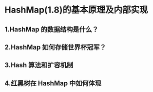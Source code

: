 # HashMap(1.8)的基本原理及内部实现

## 1.HashMap 的数据结构是什么？

## 2.HashMap 如何存储世界杯冠军？

## 3.Hash 算法和扩容机制

## 4.红黑树在 HashMap 中如何体现